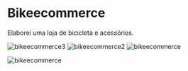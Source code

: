 # Bikeecommerce
Elaborei uma loja de bicicleta e acessórios.

![bikeecommerce3](https://user-images.githubusercontent.com/82785756/151636790-b778b6f8-44f2-43db-b0c5-2207386321f7.png)
![bikeecommerce2](https://user-images.githubusercontent.com/82785756/151636792-94837a91-5915-403c-a7bb-4ef6d50b3625.png)
![bikeecommerce](https://user-images.githubusercontent.com/82785756/151636797-e8d432f0-dca9-4df2-9ae3-f7e44daea.png)

![bikeecommerce](https://user-images.githubusercontent.com/82785756/151637319-f80174b0-2ed3-4038-aa8a-ca308289fe19.png)


    

